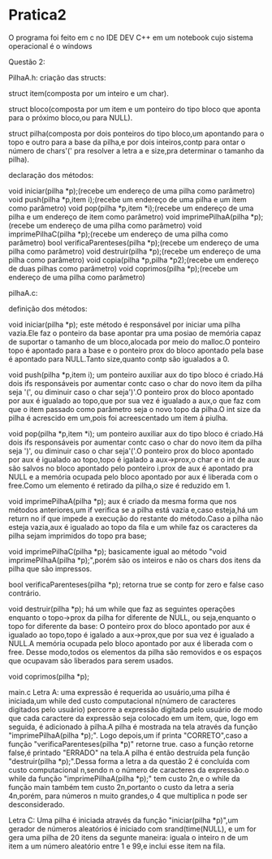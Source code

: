 # Pratica2
O programa foi feito em c no IDE DEV C++ em um notebook cujo sistema operacional é o windows

Questão 2:

PilhaA.h:
criação das structs:


struct item(composta por um inteiro e um char).

struct bloco(composta por um item e um ponteiro do tipo bloco que aponta para o próximo bloco,ou para NULL).

struct pilha(composta por dois ponteiros do tipo bloco,um apontando para o topo e outro para a base da pilha,e por dois inteiros,contp para ontar o número de chars'(' pra resolver a letra a e size,pra determinar o tamanho da pilha).

declaração dos métodos:

void iniciar(pilha *p);(recebe um endereço de uma pilha como parâmetro)
void push(pilha *p,item i);(recebe um endereço de uma pilha e um item como parâmetro)
void pop(pilha *p,item *i);(recebe um endereço de uma pilha e um endereço de item como parâmetro)
void imprimePilhaA(pilha *p);(recebe um endereço de uma pilha como parâmetro)
void imprimePilhaC(pilha *p);(recebe um endereço de uma pilha como parâmetro)
bool verificaParenteses(pilha *p);(recebe um endereço de uma pilha como parâmetro)
void destruir(pilha *p);(recebe um endereço de uma pilha como parâmetro)
void copia(pilha *p,pilha *p2);(recebe um endereço de duas pilhas como parâmetro)
void coprimos(pilha *p);(recebe um endereço de uma pilha como parâmetro)

pilhaA.c:
 
 definição dos métodos:

 void iniciar(pilha *p);
  este método é responsável por iniciar uma pilha vazia.Ele faz o ponteiro da base apontar pra uma posiao de memória capaz de suportar
  o tamanho de um bloco,alocada por meio do malloc.O ponteiro topo é apontado para a base e o ponteiro prox do bloco apontado pela base 
  é apontado para NULL.Tanto size,quanto contp são igualados a 0.
  
 void push(pilha *p,item i);
  um ponteiro auxiliar aux do tipo bloco é criado.Há dois ifs responsáveis por aumentar contc caso o char do novo item da pilha seja '(',
  ou diminuir caso o char seja')'.O ponteiro prox do bloco apontado por aux é igualado ao topo,que por sua vez é igualado a aux,o que faz 
  com que o item passado como parâmetro seja o novo topo da pilha.O int size da pilha é acrescido em um,pois foi acreescentado um item á piulha.
  
 void pop(pilha *p,item *i);
   um ponteiro auxiliar aux do tipo bloco é criado.Há dois ifs responsáveis por aumentar contc caso o char do novo item da pilha seja ')',
  ou diminuir caso o char seja'('.O ponteiro prox do bloco apontado por aux é igualado ao topo,topo é igalado a aux->prox,o char e o int de 
  aux são salvos no bloco apontado pelo ponteiro i.prox de aux é apontado pra NULL e a memória ocupada pelo bloco apontado por aux é liberada
  com o free.Como um elemento é retirado da pilha,o size é reduzido em 1.
  

 void imprimePilhaA(pilha *p);
 aux é criado da mesma forma que nos métodos anteriores,um if verifica se a pilha está vazia
 e,caso esteja,há um return no if que impede a execução do restante do método.Caso a pilha 
 não esteja vazia,aux é igualado ao topo da fila e um while faz os caracteres da pilha sejam
 imprimidos do topo pra base;
 
 void imprimePilhaC(pilha *p);
 basicamente igual ao método "void imprimePilhaA(pilha *p);",porém são os inteiros e não os 
 chars dos itens da pilha que são impressos.
 
bool verificaParenteses(pilha *p);
retorna true se contp for zero e false caso contrário.

void destruir(pilha *p);
há um while que faz as seguintes operações enquanto o topo->prox da pilha for diferente de NULL,
ou seja,enquanto o topo for diferente da base:
O ponteiro prox do bloco apontado por aux é igualado ao topo,topo é igalado a aux->prox,que por
sua vez é igualado a NULL.A memória ocupada pelo bloco apontado por aux é liberada com o free.
Desse modo,todos os elementos da pilha são removidos e os espaços que ocupavam são liberados para 
serem usados.

void coprimos(pilha *p);





main.c
Letra A:
uma expressão é requerida ao usuário,uma pilha é iniciada,um while ded custo computacional 
n(número de caracteres digitados pelo usuário) percorre a expressão digitada pelo usuário 
de modo que cada caractere da expressão seja colocado em um item, que, logo em seguida, é 
adicionado à pilha.A pilha é mostrada na tela através da função "imprimePilhaA(pilha *p);".
Logo depois,um if printa "CORRETO",caso a função "verificaParenteses(pilha *p)" retorne true.
caso a função retorne false,é printado "ERRADO" na tela.A pilha é então destruída pela função
"destruir(pilha *p);".Dessa forma a letra a da questão 2 é concluída com custo computacional 
n,sendo n o número de caracteres da expressão.o while da função "imprimePilhaA(pilha *p);" tem
custo 2n,e o while da função main também tem custo 2n,portanto o custo da letra a seria 4n,porém,
para números n muito grandes,o 4 que multiplica n pode ser desconsiderado.

Letra C:
Uma pilha é iniciada através da função "iniciar(pilha *p)",um gerador de números aleatórios é
iniciado com srand(time(NULL), e um for gera uma pilha de 20 itens da segunte maneira:
iguala o inteiro n de um item a um número aleatório entre 1 e 99,e inclui esse item na fila.





 
 

  
  
  
  
  
  
  

